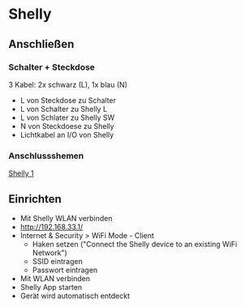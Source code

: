 # Shelly

## Anschließen

### Schalter + Steckdose

3 Kabel: 2x schwarz (L), 1x blau (N)

- L von Steckdose zu Schalter
- L von Schalter zu Shelly L
- L von Schlater zu Shelly SW
- N von Steckdoese zu Shelly
- Lichtkabel an I/O von Shelly

### Anschlussshemen

[Shelly 1](https://www.shelly-support.eu/lexikon/index.php?entry/31-anschlussschemen-shelly-1/)

## Einrichten

- Mit Shelly WLAN verbinden
- http://192.168.33.1/
- Internet & Security > WiFi Mode - Client
    * Haken setzen ("Connect the Shelly device to an existing WiFi Network")
    * SSID eintragen
    * Passwort eintragen
- Mit WLAN verbinden
- Shelly App starten
- Gerät wird automatisch entdeckt